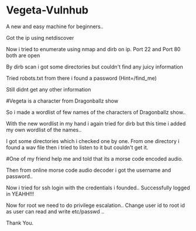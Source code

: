 # Vegeta-Vulnhub
A new and easy machine for beginners..

Got the ip using netdiscover

Now i tried to enumerate using nmap and dirb on ip.
Port 22 and Port 80 both are open

By dirb scan i got some directories but couldn't find any juicy information

Tried robots.txt from there i found a password (Hint=/find_me)

Still didnt get any other information

#Vegeta is a character from Dragonballz show 

So i made a wordlist of few names of the characters of Dragonballz show..

With the new wordlist in my hand i again tried for dirb but this time i added my own wordlist of the names..

I got some directories which i checked one by one.
From one directory i found a wav file then i tried to listen to it but couldn't get it.

#One of my friend help me and told that its a morse code encoded audio.


Then from online morse code audio decoder i got the username and password..


Now i tried for ssh login with the credentials i founded..
Successfully logged in YEAHH!!!

Now for root we need to do privilege escalation..
Change user id to root id as user can read and write etc/passwd ..

Thank You.
